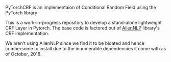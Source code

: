 PyTorchCRF is an implementaion of Conditional Random Field using the PyTorch library

This is a work-in-progress repository to develop a stand-alone lightweight CRF Layer in Pytorch. The base code is factored out of [AllenNLP](https://github.com/allenai/allennlp) library's CRF implementation. 

We aren't using AllenNLP since we find it to be bloated and hence cumbersome to install due to the innumerable dependencies it come with as of October, 2018. 
